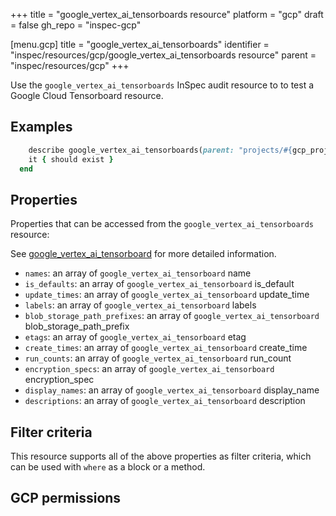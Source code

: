 +++
title = "google_vertex_ai_tensorboards resource"
platform = "gcp"
draft = false
gh_repo = "inspec-gcp"

[menu.gcp]
title = "google_vertex_ai_tensorboards"
identifier = "inspec/resources/gcp/google_vertex_ai_tensorboards resource"
parent = "inspec/resources/gcp"
+++

Use the `google_vertex_ai_tensorboards` InSpec audit resource to to test a Google Cloud Tensorboard resource.

## Examples

```ruby
    describe google_vertex_ai_tensorboards(parent: "projects/#{gcp_project_id}/locations/#{tensorboard['region']}", region: ' value_region') do
    it { should exist }
  end
```

## Properties

Properties that can be accessed from the `google_vertex_ai_tensorboards` resource:

See [google_vertex_ai_tensorboard](google_vertex_ai_tensorboard) for more detailed information.

  * `names`: an array of `google_vertex_ai_tensorboard` name
  * `is_defaults`: an array of `google_vertex_ai_tensorboard` is_default
  * `update_times`: an array of `google_vertex_ai_tensorboard` update_time
  * `labels`: an array of `google_vertex_ai_tensorboard` labels
  * `blob_storage_path_prefixes`: an array of `google_vertex_ai_tensorboard` blob_storage_path_prefix
  * `etags`: an array of `google_vertex_ai_tensorboard` etag
  * `create_times`: an array of `google_vertex_ai_tensorboard` create_time
  * `run_counts`: an array of `google_vertex_ai_tensorboard` run_count
  * `encryption_specs`: an array of `google_vertex_ai_tensorboard` encryption_spec
  * `display_names`: an array of `google_vertex_ai_tensorboard` display_name
  * `descriptions`: an array of `google_vertex_ai_tensorboard` description

## Filter criteria

This resource supports all of the above properties as filter criteria, which can be used
with `where` as a block or a method.

## GCP permissions

